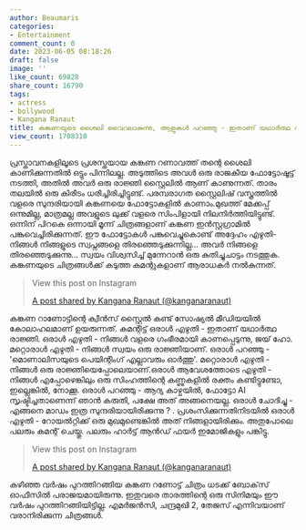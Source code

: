 ```yaml
---
author: Beaumaris
categories:
- Entertainment
comment_count: 0
date: 2023-06-05 08:18:26
draft: false
image: ''
like_count: 69828
share_count: 16790
tags:
- actress
- bollywood
- Kangana Ranaut
title: കങ്കണയുടെ ശൈലി വൈറലാകുന്നു, ആളുകൾ പറഞ്ഞു - ഇതാണ് യഥാർത്ഥ രാജ്ഞി
view_count: 1708310
---
```


പ്രസ്താവനകളിലൂടെ പ്രശസ്തയായ കങ്കണ റണാവത്ത് തന്റെ ശൈലി കാണിക്കുന്നതിൽ ഒട്ടും പിന്നിലല്ല. അടുത്തിടെ അവൾ ഒരു രാജകീയ ഫോട്ടോഷൂട്ട് നടത്തി, അതിൽ അവർ ഒരു രാജ്ഞി സ്റ്റൈലിൽ ആണ് കാണുന്നത്. താരം തലയിൽ ഒരു കിരീടം ധരിച്ചിരിച്ചിട്ടുണ്ട്. പരമ്പരാഗത സ്റ്റൈലിഷ് വസ്ത്രത്തിൽ വളരെ സുന്ദരിയായി കങ്കണയെ ഫോട്ടോകളിൽ കാണാം.മുഖത്ത് മേക്കപ്പ് ഒന്നുമില്ല, മാത്രമല്ല അവളുടെ ലുക്ക് വളരെ സിംപിളായി നിലനിർത്തിയിട്ടുണ്ട്. ഒന്നിന് പിറകെ ഒന്നായി മൂന്ന് ചിത്രങ്ങളാണ് കങ്കണ ഇൻസ്റ്റഗ്രാമിൽ പങ്കുവെച്ചിരിക്കുന്നത്. ഈ ഫോട്ടോകൾ പങ്കുവെച്ചുകൊണ്ട് അദ്ദേഹം എഴുതി- നിങ്ങൾ നിങ്ങളുടെ സ്വപ്നങ്ങളെ തിരഞ്ഞെടുക്കുന്നില്ല... അവർ നിങ്ങളെ തിരഞ്ഞെടുക്കുന്നു... സ്വയം വിശ്വസിച്ച് മുന്നേറാൻ ഒരു കുതിച്ചുചാട്ടം നടത്തുക. കങ്കണയുടെ ചിത്രങ്ങൾക്ക് കടുത്ത കമന്റുകളാണ് ആരാധകർ നൽകുന്നത്. 

> View this post on Instagram
> 
> [A post shared by Kangana Ranaut (@kanganaranaut)](https://www.instagram.com/p/CtEvd5mIIv7/?utm_source=ig_embed&utm_campaign=loading)

കങ്കണ റാണോട്ടിന്റെ ക്വീൻസ് സ്റ്റൈൽ കണ്ട് സോഷ്യൽ മീഡിയയിൽ കോലാഹലമാണ് ഉയരുന്നത്. കമന്റിട്ട് ഒരാൾ എഴുതി - ഇതാണ് യഥാർത്ഥ രാജ്ഞി. ഒരാൾ എഴുതി - നിങ്ങൾ വളരെ ഗംഭീരമായി കാണപ്പെടുന്നു, ജയ് ഹോ. മറ്റൊരാൾ എഴുതി - നിങ്ങൾ സ്വയം ഒരു രാജ്ഞിയാണ്. ഒരാൾ പറഞ്ഞു - 'മൊണാലിസയുടെ പെയിന്റിംഗ് എല്ലാവരും ഓർത്തു'. മറ്റൊരാൾ എഴുതി - നിങ്ങൾ ഒരു രാജ്ഞിയെപ്പോലെയാണ്.ഒരാൾ ആവേശത്തോടെ എഴുതി - നിങ്ങൾ എപ്പോഴെങ്കിലും ഒരു സിംഹത്തിന്റെ കണ്ണുകളിൽ രക്തം കണ്ടിട്ടുണ്ടോ, ഇല്ലെങ്കിൽ, നോക്കൂ. ഒരാൾ പറഞ്ഞു - ആദ്യ കാഴ്ചയിൽ, ഫോട്ടോ AI സൃഷ്ടിച്ചതാണെന്ന് ഞാൻ കരുതി, പക്ഷേ അത് അങ്ങനെയല്ല. ഒരാൾ ചോദിച്ചു - എങ്ങനെ മാഡം ഇത്ര സുന്ദരിയായിരിക്കുന്നു ? . പ്രശംസിക്കുന്നതിനിടയിൽ ഒരാൾ എഴുതി - റോയൽറ്റിക്ക് ഒരു മുഖമുണ്ടെങ്കിൽ അത് നിങ്ങളായിരിക്കും. അതുപോലെ പലരും കമന്റ് ചെയ്തു. പലരും ഹാർട്ട് ആൻഡ് ഫയർ ഇമോജികളും പങ്കിട്ടു. 

> View this post on Instagram
> 
> [A post shared by Kangana Ranaut (@kanganaranaut)](https://www.instagram.com/p/CtEvd5mIIv7/?utm_source=ig_embed&utm_campaign=loading)

കഴിഞ്ഞ വർഷം പുറത്തിറങ്ങിയ കങ്കണ റണോട്ട് ചിത്രം ധടക്ക് ബോക്‌സ് ഓഫീസിൽ പരാജയമായിരുന്നു. ഇതുവരെ താരത്തിന്റെ ഒരു സിനിമയും ഈ വർഷം പുറത്തിറങ്ങിയിട്ടില്ല. എമർജൻസി, ചന്ദ്രമുഖി 2, തേജസ് എന്നിവയാണ് വരാനിരിക്കുന്ന ചിത്രങ്ങൾ.